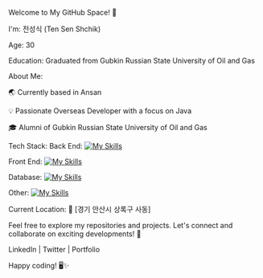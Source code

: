 Welcome to My GitHub Space! 👋

I'm: 전성식 (Ten Sen Shchik)

Age: 30

Education: Graduated from Gubkin Russian State University of Oil and Gas

About Me:

🌏 Currently based in Ansan

💡 Passionate Overseas Developer with a focus on Java

🎓 Alumni of Gubkin Russian State University of Oil and Gas

Tech Stack:
Back End:
[![My Skills](https://skillicons.dev/icons?i=java,spring,hibernate)](https://skillicons.dev)

Front End:
[![My Skills](https://skillicons.dev/icons?i=js,html,css)](https://skillicons.dev)

Database:
[![My Skills](https://skillicons.dev/icons?i=js,mysql)](https://skillicons.dev)

Other:
[![My Skills](https://skillicons.dev/icons?i=idea,github)](https://skillicons.dev)

Current Location:
📍 [경기 안산시 상록구 사동]

Feel free to explore my repositories and projects. Let's connect and collaborate on exciting developments! 🚀

LinkedIn | Twitter | Portfolio

Happy coding! 🖥️✨
